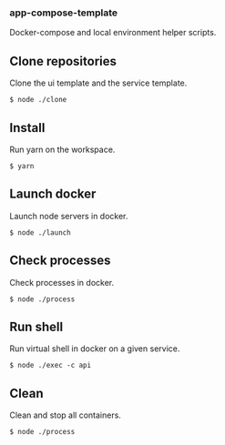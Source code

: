 ### app-compose-template

Docker-compose and local environment helper scripts.

## Clone repositories

Clone the ui template and the service template.

```
$ node ./clone
```

## Install

Run yarn on the workspace.

```
$ yarn
```

## Launch docker

Launch node servers in docker.

```
$ node ./launch
```

## Check processes

Check processes in docker.

```
$ node ./process
```

## Run shell

Run virtual shell in docker on a given service.

```
$ node ./exec -c api
```

## Clean

Clean and stop all containers.

```
$ node ./process
```
